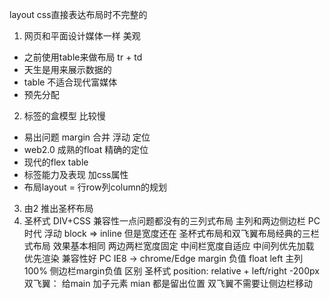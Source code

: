 layout
css直接表达布局时不完整的
1. 网页和平面设计媒体一样 美观
  - 之前使用table来做布局 tr + td
  - 天生是用来展示数据的
  - table 不适合现代富媒体
  - 预先分配
2. 标签的盒模型 比较慢
  - 易出问题 margin 合并 浮动 定位
  - web2.0 成熟的float 精确的定位
  - 现代的flex table
  - 标签能力及表现 加css属性
  - 布局layout = 行row列column的规划
3. 由2 推出圣杯布局
4. 圣杯式 DIV+CSS
  兼容性一点问题都没有的三列式布局 主列和两边侧边栏 PC时代
  浮动 block => inline 但是宽度还在
  圣杯式布局和双飞翼布局经典的三栏式布局  效果基本相同 两边两栏宽度固定 中间栏宽度自适应 中间列优先加载 优先渲染
  兼容性好 PC IE8 -> chrome/Edge
  margin 负值 float left 主列100% 侧边栏margin负值
  区别 圣杯式 position: relative + left/right -200px
  双飞翼： 给main 加子元素 mian 都是留出位置
  双飞翼不需要让侧边栏移动
